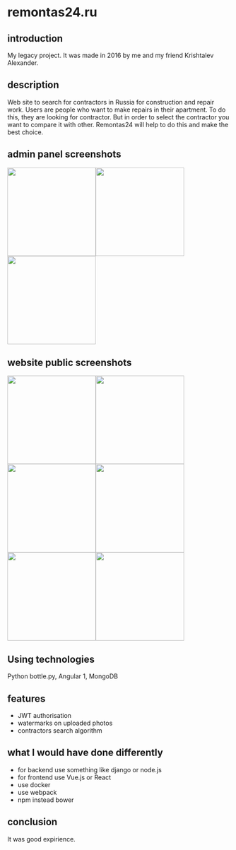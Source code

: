 # remontas24.ru
## introduction
My legacy project. It was made in 2016 by me and my friend Krishtalev Alexander.

## description
Web site to search for contractors in Russia for construction and repair work. Users are people who want to make repairs in their apartment. To do this, they are looking for contractor. But in order to select the contractor you want to compare it with other. Remontas24 will help to do this and make the best choice.

## admin panel screenshots

 <img src="/../screenshots/screenshots/adminpanel/adminka1.png?raw=true" width="200" height="200" /><img src="/../screenshots/screenshots/adminpanel/adminka2.png?raw=true" width="200" height="200" /><img src="/../screenshots/screenshots/adminpanel/adminka3.png?raw=true" width="200" height="200" />

## website public screenshots

<img src="/../screenshots/screenshots/public/public1.png?raw=true" width="200" height="200" /><img src="/../screenshots/screenshots/public/public2.png?raw=true" width="200" height="200" /><img src="/../screenshots/screenshots/public/public3.png?raw=true" width="200" height="200" /><img src="/../screenshots/screenshots/public/public4.png?raw=true" width="200" height="200" /><img src="/../screenshots/screenshots/public/public5.png?raw=true" width="200" height="200" /><img src="/../screenshots/screenshots/public/public6.png?raw=true" width="200" height="200" />

## Using technologies
Python bottle.py, Angular 1, MongoDB

## features
* JWT authorisation
* watermarks on uploaded photos
* contractors search algorithm

## what I would have done differently
* for backend use something like django or node.js
* for frontend use Vue.js or React
* use docker
* use webpack
* npm instead bower

## conclusion
It was good expirience.
